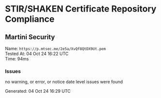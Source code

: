 # STIR/SHAKEN Certificate Repository Compliance

## Martini Security

Name: `https://p.mtsec.me/2e5a/XvQf8QtDX9Ut.pem`\
Tested At: 04 Oct 24 16:22 UTC\
Time: 94ms

### Issues

no warning, or error, or notice date level issues were found

Generated: 04 Oct 24 16:29 UTC